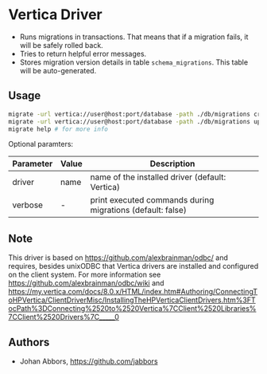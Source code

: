 # Vertica Driver

* Runs migrations in transactions.
  That means that if a migration fails, it will be safely rolled back.
* Tries to return helpful error messages.
* Stores migration version details in table ``schema_migrations``.
  This table will be auto-generated.


## Usage

```bash
migrate -url vertica://user@host:port/database -path ./db/migrations create add_field_to_table
migrate -url vertica://user@host:port/database -path ./db/migrations up
migrate help # for more info
```

Optional paramters:

| Parameter | Value | Description |
|-----------|-------|-------------|
| driver    | name  | name of the installed driver (default: Vertica) |
| verbose   | -     | print executed commands during migrations (default: false) |


## Note

This driver is based on https://github.com/alexbrainman/odbc/ and requires, besides unixODBC that
Vertica drivers are installed and configured on the client system. For more information see
https://github.com/alexbrainman/odbc/wiki and https://my.vertica.com/docs/8.0.x/HTML/index.htm#Authoring/ConnectingToHPVertica/ClientDriverMisc/InstallingTheHPVerticaClientDrivers.htm%3FTocPath%3DConnecting%2520to%2520Vertica%7CClient%2520Libraries%7CClient%2520Drivers%7C_____0

## Authors

* Johan Abbors, https://github.com/jabbors
